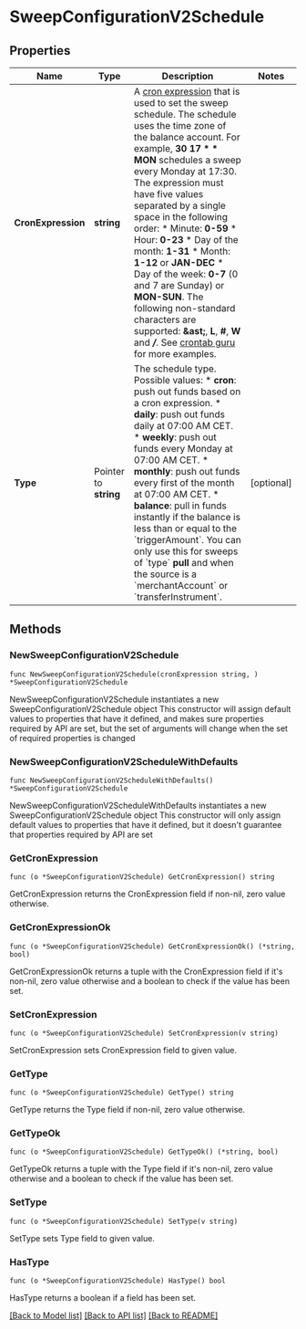 # SweepConfigurationV2Schedule

## Properties

Name | Type | Description | Notes
------------ | ------------- | ------------- | -------------
**CronExpression** | **string** | A [cron expression](https://en.wikipedia.org/wiki/Cron#CRON_expression) that is used to set the sweep schedule. The schedule uses the time zone of the balance account. For example, **30 17 * * MON** schedules a sweep every Monday at 17:30.  The expression must have five values separated by a single space in the following order:  * Minute: **0-59**  * Hour: **0-23**  * Day of the month: **1-31**  * Month: **1-12** or **JAN-DEC**  * Day of the week: **0-7** (0 and 7 are Sunday) or **MON-SUN**.  The following non-standard characters are supported: **&amp;ast;**, **L**, **#**, **W** and **_/_**. See [crontab guru](https://crontab.guru/) for more examples. | 
**Type** | Pointer to **string** | The schedule type.  Possible values:  * **cron**: push out funds based on a cron expression.  * **daily**: push out funds daily at 07:00 AM CET.  * **weekly**: push out funds every Monday at 07:00 AM CET.  * **monthly**: push out funds every first of the month at 07:00 AM CET.  * **balance**: pull in funds instantly if the balance is less than or equal to the &#x60;triggerAmount&#x60;. You can only use this for sweeps of &#x60;type&#x60; **pull** and when the source is a &#x60;merchantAccount&#x60; or &#x60;transferInstrument&#x60;. | [optional] 

## Methods

### NewSweepConfigurationV2Schedule

`func NewSweepConfigurationV2Schedule(cronExpression string, ) *SweepConfigurationV2Schedule`

NewSweepConfigurationV2Schedule instantiates a new SweepConfigurationV2Schedule object
This constructor will assign default values to properties that have it defined,
and makes sure properties required by API are set, but the set of arguments
will change when the set of required properties is changed

### NewSweepConfigurationV2ScheduleWithDefaults

`func NewSweepConfigurationV2ScheduleWithDefaults() *SweepConfigurationV2Schedule`

NewSweepConfigurationV2ScheduleWithDefaults instantiates a new SweepConfigurationV2Schedule object
This constructor will only assign default values to properties that have it defined,
but it doesn't guarantee that properties required by API are set

### GetCronExpression

`func (o *SweepConfigurationV2Schedule) GetCronExpression() string`

GetCronExpression returns the CronExpression field if non-nil, zero value otherwise.

### GetCronExpressionOk

`func (o *SweepConfigurationV2Schedule) GetCronExpressionOk() (*string, bool)`

GetCronExpressionOk returns a tuple with the CronExpression field if it's non-nil, zero value otherwise
and a boolean to check if the value has been set.

### SetCronExpression

`func (o *SweepConfigurationV2Schedule) SetCronExpression(v string)`

SetCronExpression sets CronExpression field to given value.


### GetType

`func (o *SweepConfigurationV2Schedule) GetType() string`

GetType returns the Type field if non-nil, zero value otherwise.

### GetTypeOk

`func (o *SweepConfigurationV2Schedule) GetTypeOk() (*string, bool)`

GetTypeOk returns a tuple with the Type field if it's non-nil, zero value otherwise
and a boolean to check if the value has been set.

### SetType

`func (o *SweepConfigurationV2Schedule) SetType(v string)`

SetType sets Type field to given value.

### HasType

`func (o *SweepConfigurationV2Schedule) HasType() bool`

HasType returns a boolean if a field has been set.


[[Back to Model list]](../README.md#documentation-for-models) [[Back to API list]](../README.md#documentation-for-api-endpoints) [[Back to README]](../README.md)



